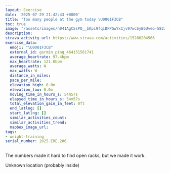 ```yaml
---
layout: Exercise
date: '2025-07-29 21:42:43 +0000'
title: "Too many people at the gym today \U0001F3CB️"
toc: true
image: "/assets/images/h041AgC5sPQ__bKpi9fqiDFPGwYxIjv97wcSyB6Uveo-582x2048.jpg.jpeg"
description:
strava_activity_url: https://www.strava.com/activities/15280204566
exercise_data:
  emoji: "\U0001F3CB️"
  external_id: garmin_ping_464151561741
  average_heartrate: 97.4bpm
  max_heartrate: 121.0bpm
  average_watts: W
  max_watts: W
  distance_in_miles:
  pace_per_mile:
  elevation_high: 0.0m
  elevation_low: 0.0m
  moving_time_in_hours_s: 54m57s
  elapsed_time_in_hours_s: 54m57s
  total_elevation_gain_in_feet: 0ft
  end_latlng: []
  start_latlng: []
  similar_activities_count:
  similar_activities_trend:
  mapbox_image_url:
tags:
- weight-training
serial_number: 2025.ERE.206
---
```

The numbers made it hard to find open racks, but we made it work.

Unknown location (probably inside)

